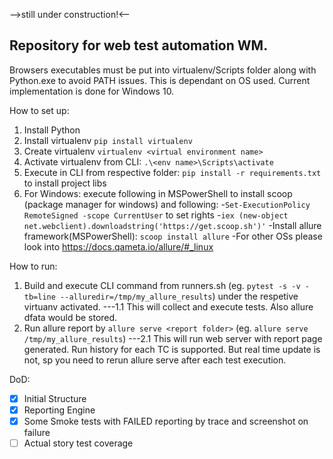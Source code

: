 -->still under construction!<--
## Repository for web test automation WM.

Browsers executables must be put into virtualenv/Scripts folder along with
Python.exe to avoid PATH issues. This is dependant on OS used. Current
implementation is done for Windows 10.

How to set up:
1. Install Python
2. Install virtualenv `pip install virtualenv`
3. Create virtualenv `virtualenv <virtual environment name>`
3. Activate virtualenv from CLI: `.\<env name>\Scripts\activate`
2. Execute in CLI from respective folder: `pip install -r requirements.txt` to install project libs
6. For Windows: execute following in MSPowerShell to install scoop (package manager for windows) and following:
   -`Set-ExecutionPolicy RemoteSigned -scope CurrentUser` to set rights
   -`iex (new-object net.webclient).downloadstring('https://get.scoop.sh')'`
   -Install allure framework(MSPowerShell): `scoop install allure`
   -For other OSs please look into https://docs.qameta.io/allure/#_linux

How to run:
1. Build and execute CLI command from runners.sh (eg. `pytest -s -v -tb=line --alluredir=/tmp/my_allure_results`) under the respetive virtuanv activated.
---1.1 This will collect and execute tests. Also allure dfata would be stored.
2. Run allure report by `allure serve <report folder>` (eg. `allure serve /tmp/my_allure_results`)
---2.1 This will run web server with report page generated. Run history for each TC is supported. But real time update is not, sp you need to rerun allure serve after each test execution.


DoD:
- [x] Initial Structure
- [x] Reporting Engine
- [x] Some Smoke tests with FAILED reporting by trace and screenshot on failure
- [ ] Actual story test coverage
